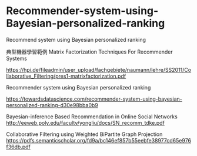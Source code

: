 # Recommender-system-using-Bayesian-personalized-ranking
Recommend system using Bayesian personalized ranking

典型機器學習範例
Matrix Factorization Techniques For Recommender Systems 

https://hpi.de/fileadmin/user_upload/fachgebiete/naumann/lehre/SS2011/Collaborative_Filtering/pres1-matrixfactorization.pdf

Recommender system using Bayesian personalized ranking

https://towardsdatascience.com/recommender-system-using-bayesian-personalized-ranking-d30e98bba0b9

Bayesian-inference Based Recommendation in Online Social Networks
http://eeweb.poly.edu/faculty/yongliu/docs/SN_recomm_tdke.pdf


Collaborative Filtering using Weighted BiPartite Graph
Projection                                             https://pdfs.semanticscholar.org/fd9a/bc146ef857b55eebfe38977cd65e976f36db.pdf         
